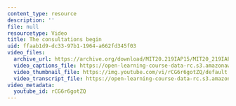 ```yaml
---
content_type: resource
description: ''
file: null
resourcetype: Video
title: The consultations begin
uid: ffaab1d9-dc33-97b1-1964-a662fd345f03
video_files:
  archive_url: https://archive.org/download/MIT20.219IAP15/MIT20_219IAP15_D02P1_300k.mp4
  video_captions_file: https://open-learning-course-data-rc.s3.amazonaws.com/20-219-becoming-the-next-bill-nye-writing-and-hosting-the-educational-show-january-iap-2015/3b10f83746ef5a149e93e61bdd07b37b_rCG6r6gotZQ.vtt
  video_thumbnail_file: https://img.youtube.com/vi/rCG6r6gotZQ/default.jpg
  video_transcript_file: https://open-learning-course-data-rc.s3.amazonaws.com/20-219-becoming-the-next-bill-nye-writing-and-hosting-the-educational-show-january-iap-2015/de6a7219e4fe264fe4abb23e1ee62d49_rCG6r6gotZQ.pdf
video_metadata:
  youtube_id: rCG6r6gotZQ
---
```

